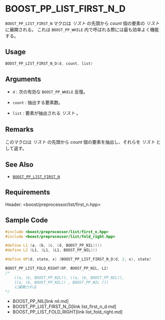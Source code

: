 # BOOST_PP_LIST_FIRST_N_D

`BOOST_PP_LIST_FIRST_N` マクロは *リスト* の先頭から *count* 個の要素の  *リスト* に展開される。
これは `BOOST_PP_WHILE` 内で呼ばれる際には最も効率よく機能する。

## Usage

```cpp
BOOST_PP_LIST_FIRST_N_D(d, count, list)
```

## Arguments

- `d` :
	次の有効な `BOOST_PP_WHILE` 反復。

- `count` :
	抽出する要素数。

- `list` :
	要素が抽出される *リスト* 。

## Remarks

このマクロは *リスト* の先頭から *count* 個の要素を抽出し、それらを *リスト* として返す。

## See Also

- [`BOOST_PP_LIST_FIRST_N`](list_first_n.md)

## Requirements

Header: &lt;boost/preprocessor/list/first_n.hpp&gt;

## Sample Code

```cpp
#include <boost/preprocessor/list/first_n.hpp>
#include <boost/preprocessor/list/fold_right.hpp>

#define L1 (a, (b, (c, (d, BOOST_PP_NIL))))
#define L2 (L1, (L1, (L1, BOOST_PP_NIL)))

#define OP(d, state, x) (BOOST_PP_LIST_FIRST_N_D(d, 2, x), state)

BOOST_PP_LIST_FOLD_RIGHT(OP, BOOST_PP_NIL, L2)
/*
	((a, (b, BOOST_PP_NIL)), ((a, (b, BOOST_PP_NIL)),
	((a, (b, BOOST_PP_NIL)) , BOOST_PP_NIL )))
	に展開される
*/
```
* BOOST_PP_NIL[link nil.md]
* BOOST_PP_LIST_FIRST_N_D[link list_first_n_d.md]
* BOOST_PP_LIST_FOLD_RIGHT[link list_fold_right.md]

